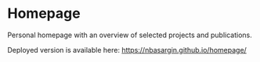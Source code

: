 # Homepage

Personal homepage with an overview of selected projects and publications.

Deployed version is available here: https://nbasargin.github.io/homepage/
